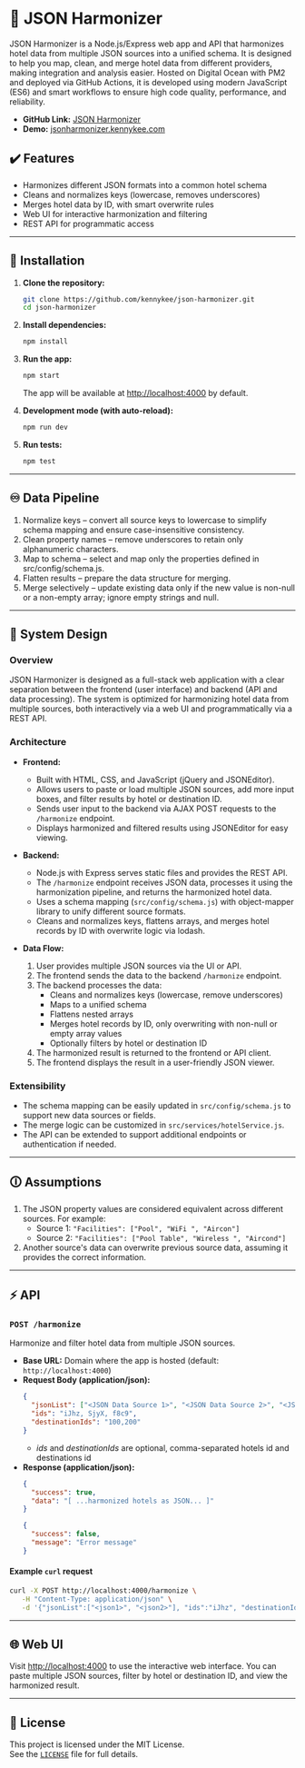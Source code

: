 # 🧩 JSON Harmonizer

JSON Harmonizer is a Node.js/Express web app and API that harmonizes hotel data from multiple JSON sources into a unified schema. It is designed to help you map, clean, and merge hotel data from different providers, making integration and analysis easier. Hosted on Digital Ocean with PM2 and deployed via GitHub Actions, it is developed using modern JavaScript (ES6) and smart workflows to ensure high code quality, performance, and reliability.

- **GitHub Link:** [JSON Harmonizer](https://github.com/kennykee/json-harmonizer)
- **Demo:** [jsonharmonizer.kennykee.com](https://jsonharmonizer.kennykee.com)

## ✔️ Features

- Harmonizes different JSON formats into a common hotel schema
- Cleans and normalizes keys (lowercase, removes underscores)
- Merges hotel data by ID, with smart overwrite rules
- Web UI for interactive harmonization and filtering
- REST API for programmatic access

---

## 🔧 Installation

1. **Clone the repository:**

   ```sh
   git clone https://github.com/kennykee/json-harmonizer.git
   cd json-harmonizer
   ```

2. **Install dependencies:**

   ```sh
   npm install
   ```

3. **Run the app:**

   ```sh
   npm start
   ```

   The app will be available at [http://localhost:4000](http://localhost:4000) by default.

4. **Development mode (with auto-reload):**

   ```sh
   npm run dev
   ```

5. **Run tests:**
   ```sh
   npm test
   ```

---

## ♾️ Data Pipeline

1. Normalize keys – convert all source keys to lowercase to simplify schema mapping and ensure case-insensitive consistency.
2. Clean property names – remove underscores to retain only alphanumeric characters.
3. Map to schema – select and map only the properties defined in src/config/schema.js.
4. Flatten results – prepare the data structure for merging.
5. Merge selectively – update existing data only if the new value is non-null or a non-empty array; ignore empty strings and null.

---

## 🧩 System Design

### Overview

JSON Harmonizer is designed as a full-stack web application with a clear separation between the frontend (user interface) and backend (API and data processing). The system is optimized for harmonizing hotel data from multiple sources, both interactively via a web UI and programmatically via a REST API.

### Architecture

- **Frontend:**

  - Built with HTML, CSS, and JavaScript (jQuery and JSONEditor).
  - Allows users to paste or load multiple JSON sources, add more input boxes, and filter results by hotel or destination ID.
  - Sends user input to the backend via AJAX POST requests to the `/harmonize` endpoint.
  - Displays harmonized and filtered results using JSONEditor for easy viewing.

- **Backend:**

  - Node.js with Express serves static files and provides the REST API.
  - The `/harmonize` endpoint receives JSON data, processes it using the harmonization pipeline, and returns the harmonized hotel data.
  - Uses a schema mapping (`src/config/schema.js`) with object-mapper library to unify different source formats.
  - Cleans and normalizes keys, flattens arrays, and merges hotel records by ID with overwrite logic via lodash.

- **Data Flow:**
  1.  User provides multiple JSON sources via the UI or API.
  2.  The frontend sends the data to the backend `/harmonize` endpoint.
  3.  The backend processes the data:
      - Cleans and normalizes keys (lowercase, remove underscores)
      - Maps to a unified schema
      - Flattens nested arrays
      - Merges hotel records by ID, only overwriting with non-null or empty array values
      - Optionally filters by hotel or destination ID
  4.  The harmonized result is returned to the frontend or API client.
  5.  The frontend displays the result in a user-friendly JSON viewer.

### Extensibility

- The schema mapping can be easily updated in `src/config/schema.js` to support new data sources or fields.
- The merge logic can be customized in `src/services/hotelService.js`.
- The API can be extended to support additional endpoints or authentication if needed.

---

## 🛈 Assumptions

1. The JSON property values are considered equivalent across different sources. For example:
   - Source 1: `"Facilities": ["Pool", "WiFi ", "Aircon"]`
   - Source 2: `"Facilities": ["Pool Table", "Wireless ", "Aircond"]`
2. Another source's data can overwrite previous source data, assuming it provides the correct information.

---

## ⚡ API

### `POST /harmonize`

Harmonize and filter hotel data from multiple JSON sources.

- **Base URL:** Domain where the app is hosted (default: `http://localhost:4000`)
- **Request Body (application/json):**
  ```json
  {
    "jsonList": ["<JSON Data Source 1>", "<JSON Data Source 2>", "<JSON Data Source 3>"],
    "ids": "iJhz, SjyX, f8c9",
    "destinationIds": "100,200"
  }
  ```
  - _ids_ and _destinationIds_ are optional, comma-separated hotels id and destinations id
- **Response (application/json):**
  ```json
  {
    "success": true,
    "data": "[ ...harmonized hotels as JSON... ]"
  }
  ```
  ```json
  {
    "success": false,
    "message": "Error message"
  }
  ```

#### Example `curl` request

```sh
curl -X POST http://localhost:4000/harmonize \
   -H "Content-Type: application/json" \
   -d '{"jsonList":["<json1>", "<json2>"], "ids":"iJhz", "destinationIds":"100"}'
```

---

## 🌐 Web UI

Visit [http://localhost:4000](http://localhost:4000) to use the interactive web interface. You can paste multiple JSON sources, filter by hotel or destination ID, and view the harmonized result.

---

## 🧾 License

This project is licensed under the MIT License.  
See the [`LICENSE`](./LICENSE) file for full details.

